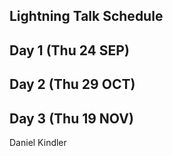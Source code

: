 ## Lightning Talk Schedule

## Day 1 (Thu 24 SEP)

## Day 2 (Thu 29 OCT)

## Day 3 (Thu 19 NOV)
Daniel Kindler
